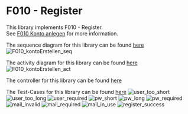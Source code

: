 # F010 - Register

This library implements F010 - Register.  
See [F010 Konto anlegen](https://github.com/party-time-2/party-time/issues/10) for more information.

The sequence diagram for this library can be found [here](/docs/F010/F010_kontoErstellen_seq.plantuml)
![F010_kontoErstellen_seq](/docs/PNG/F010/F010_kontoErstellen_seq.png)

The activity diagram for this library can be found [here](/docs/F010/F010_kontoErstellen_act.plantuml)
![F010_kontoErstellen_act](/docs/PNG/F010/F010_kontoErstellen_act.png)

The controller for this library can be found [here](/apps/party-time-backend/src/main/java/com/partytime/api/controller/AuthController.java)

The Test-Cases for this library can be found [here](/apps/party-time-frontend-e2e/src/e2e/register.cy.ts)
![user_too_short](/docs/PNG/F010/Tests/party-time-register-error-user%20--%20should%20show%20user_too_short.png)
![user_too_long](/docs/PNG/F010/Tests/party-time-register-error-user%20--%20should%20show%20user_too_long.png)
![user_required](/docs/PNG/F010/Tests/party-time-register-error-user%20--%20should%20show%20user_required.png)
![pw_short](/docs/PNG/F010/Tests/party-time-register-error-pw%20--%20should%20show%20pw_short.png)
![pw_long](/docs/PNG/F010/Tests/party-time-register-error-pw%20--%20should%20show%20pw_long.png)
![pw_required](/docs/PNG/F010/Tests/party-time-register-error-pw%20--%20should%20show%20pw_required.png)
![mail_invalid](/docs/PNG/F010/Tests/party-time-register-error-mail%20--%20should%20show%20mail_invalid.png)
![mail_required](/docs/PNG/F010/Tests/party-time-register-error-mail%20--%20should%20show%20mail_required.png)
![mail_in_use](/docs/PNG/F010/Tests/party-time-register%20--%20should%20show%20mail_in_use.png)
![register_success](/docs/PNG/F010/Tests/party-time-register%20--%20should%20show%20registration_success.png)
